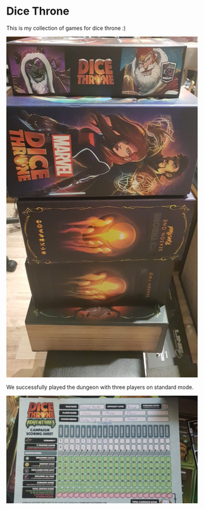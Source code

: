 # Dice Throne

This is my collection of games for dice throne :)

![All games](_dicethrone-tower.jpeg)

We successfully played the dungeon with three players on standard mode.

![dungeon quest](_dicethrone-dungeon.jpeg)
